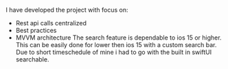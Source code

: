 I have developed the project with focus on: 
- Rest api calls centralized
- Best practices
- MVVM architecture
The search feature is dependable to ios 15 or higher. This can be easily done for lower then ios 15 with a custom search bar. Due to short timeschedule of mine i had to go with the built in swiftUI searchable. 
